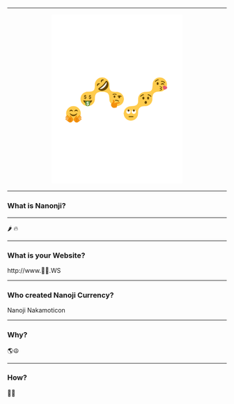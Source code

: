 <hr />
<div align="center">
    <img src="images/logo.svg" alt="Logo" width='300px' height='auto'/>
</div>
<hr />

### What is Nanonji?

---

🌶️ 🔥

---

### What is your Website?

http://www.🚀🤑.WS

---

### Who created Nanoji Currency?

Nanoji Nakamoticon

---

### Why?

🌎☮
️

---

### How?

🚀🤑
